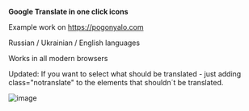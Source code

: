 **Google Translate in one click icons**

Example work on https://pogonyalo.com

Russian / Ukrainian / English languages

Works in all modern browsers

Updated: If you want to select what should be translated - just adding class="notranslate" to the elements that shouldn´t be translated.

![image](https://user-images.githubusercontent.com/10575877/113137313-121ce800-922d-11eb-97e5-1a9b9c5610fa.png)

